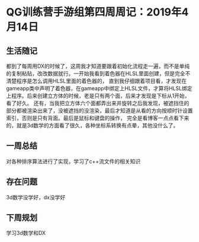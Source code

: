 # QG训练营手游组第四周周记：2019年4月14日

## 生活随记
 都到了每周用DX的时候了，这周我才知道要跟着初始化流程走一遍，而不是单纯的复制粘贴，改改数据就行。一开始我看到着色器在HLSL里面创建，但是完全不清楚程序是怎么调用HLSL里面的着色器的，
 直到我仔细跟着项目看，才发现在gameapp类中声明了着色器，在gameapp中绑定上HLSL文件，才算将HLSL绑定上程序。后来创建立方体的时候，老是只有两个面，后来才发现是下标从1开始，看了好久。
 还有，当我把立方体六个面都弄出来并旋转之后我发现，被遮挡住的部分都被渲染出来了，没被遮挡的没渲染，最后才知道是从看的方向按顺时针设置索引，否则是只有背面。最后是鼠标和键盘的操作，
 完全是看博客一点点看下来的，就是3d数学的方面看了很久，各种坐标系转换有点晕，其他没什么了。

## 一周总结

对各种排序算法进行了实现，学习了c++流文件的相关知识

## 存在问题

3d数学没学好，dx没学好

## 下周规划

学习3d数学和DX

